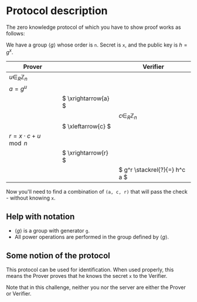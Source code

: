 # Protocol description

The zero knowledge protocol of which you have to show proof works as follows:

We have a group $` \langle g \rangle `$ whose order is `n`.
Secret is `x`, and the public key is $` h = g^x `$.

| Prover |   | Verifier |
| ------ | - | -------- |
| $` u \in_R \mathbb{Z}_n `$ | | |
| $` a = g^u `$ | | |
| | $` \xrightarrow{a} `$ | |
| | | $` c \in_R \mathbb{Z}_n `$ |
| | $` \xleftarrow{c} `$ | |
| $` r = x \cdot c + u \mod n `$ | | |
| | $` \xrightarrow{r} `$ | |
| | | $` g^r \stackrel{?}{=} h^c a `$ |


Now you'll need to find a combination of `(a, c, r)` that will pass the check - without knowing `x`.


## Help with notation

- $` \langle g \rangle `$ is a group with generator `g`.
- All power operations are performed in the group defined by $` \langle g \rangle `$.


## Some notion of the protocol

This protocol can be used for identification.
When used properly, this means the Prover proves that he knows the secret `x` to the Verifier.

Note that in this challenge, neither you nor the server are either the Prover or Verifier.
